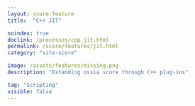 ```yaml
---
layout: score-feature
title:  "C++ JIT"

noindex: true
doclink: /processes/cpp_jit.html
permalink: /score/features/jit.html
category: "site-score"

image: /assets/features/missing.png
description: "Extending ossia score through C++ plug-ins"

tag: "Scripting"
visible: false
---
```


